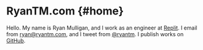 # RyanTM.com {#home}

Hello. My name is Ryan Mulligan, and I work as an engineer at
[Replit](https://replit.com). I email from ryan@ryantm.com, and I
tweet from [@ryantm](https://www.twitter.com/ryantm). I publish works
on [GitHub](https://github.com/ryantm).
